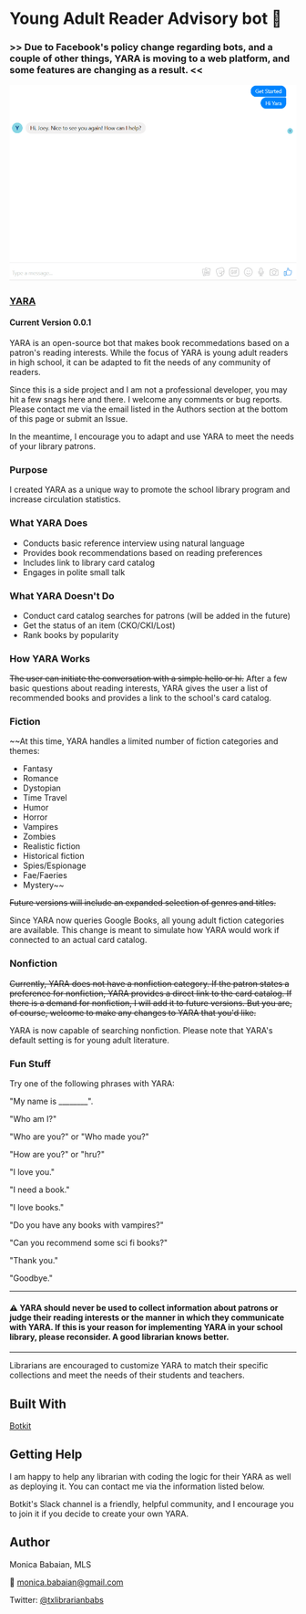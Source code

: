 # Young Adult Reader Advisory bot 🤖 
 

### >> Due to Facebook's policy change regarding bots, and a couple of other things, YARA is moving to a web platform, and some features are changing as a result. <<


<img src="https://github.com/mbabaian/yara/blob/master/yara_intro.gif" width="548">

### [YARA](https://dear-chill.glitch.me/)

#### Current Version 0.0.1
YARA is an open-source bot that makes book recommedations based on a patron's reading interests. While the focus of YARA is young adult readers in high school, it can be adapted to fit the needs of any community of readers.

Since this is a side project and I am not a professional developer, you may hit a few snags here and there. I welcome any comments or bug reports. Please contact me via the email listed in the Authors section at the bottom of this page or submit an Issue. 

In the meantime, I encourage you to adapt and use YARA to meet the needs of your library patrons.

### Purpose
I created YARA as a unique way to promote the school library program and increase circulation statistics. 

### What YARA Does
- Conducts basic reference interview using natural language
- Provides book recommendations based on reading preferences
- Includes link to library card catalog 
- Engages in polite small talk 

### What YARA Doesn't Do
 - Conduct card catalog searches for patrons (will be added in the future)
 - Get the status of an item (CKO/CKI/Lost)
 - Rank books by popularity
 
### How YARA Works
~~The user can initiate the conversation with a simple hello or hi.~~ After a few basic questions about reading interests, YARA gives the user a list of recommended books and provides a link to the school's card catalog.

### Fiction
~~At this time, YARA handles a limited number of fiction categories and themes:
- Fantasy
- Romance
- Dystopian
- Time Travel
- Humor
- Horror
- Vampires
- Zombies
- Realistic fiction
- Historical fiction
- Spies/Espionage
- Fae/Faeries
- Mystery~~

~~Future versions will include an expanded selection of genres and titles.~~

Since YARA now queries Google Books, all young adult fiction categories are available. This change is meant to simulate how YARA would work if connected to an actual card catalog.

### Nonfiction
~~Currently, YARA does not have a nonfiction category. If the patron states a preference for nonfiction, YARA provides a direct link to the card catalog. If there is a demand for nonfiction, I will add it to future versions. But you are, of course, welcome to make any changes to YARA that you'd like.~~

YARA is now capable of searching nonfiction. Please note that YARA's default setting is for young adult literature.


### Fun Stuff
Try one of the following phrases with YARA:
 
"My name is ________". 

"Who am I?"

"Who are you?" or "Who made you?"

"How are you?" or "hru?"

"I love you."

"I need a book." 

"I love books."

"Do you have any books with vampires?"

"Can you recommend some sci fi books?"

"Thank you."

"Goodbye."

---
#### ⚠️ YARA should never be used to collect information about patrons or judge their reading interests or the manner in which they communicate with YARA. If this is your reason for implementing YARA in your school library, please reconsider. A good librarian knows better.
---

Librarians are encouraged to customize YARA to match their specific collections and meet the needs of their students and teachers. 

## Built With
[Botkit](https://www.botkit.ai/)

## Getting Help
I am happy to help any librarian with coding the logic for their YARA as well as deploying it. You can contact me via the information listed below. 

Botkit's Slack channel is a friendly, helpful community, and I encourage you to join it if you decide to create your own YARA.

## Author
Monica Babaian, MLS

:email: monica.babaian@gmail.com

Twitter: [@txlibrarianbabs](https://twitter.com/txlibrarianbabs)
